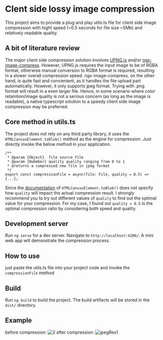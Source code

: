 # Clent side lossy image compression

This project aims to provide a plug and play utils.ts file for client side image compression with hight speed (~0.5 seconds for file size ~5Mb) and relatively readable quality.

## A bit of literature review
The major client side compression solution involves [UPNG.js](https://github.com/photopea/UPNG.js) and/or [ngx-image-compress](https://www.npmjs.com/package/ngx-image-compress). However, UPNG.js requires the input image to be of RGBA format, otherwise manual conversion to RGBA format is required, resulting in a slower overall compression speed. ngx-image-compress, on the other hand, is quite fast and convienient, as it handles the file upload part automatically. However, it only supports jpeg format. Trying with .png format will result in a even larger file. Hence, in some scenario where color retaintion/image quality is not a serious concern (as long as the image is readable), a native typescript solution to a speedy client side image compression may be preferred. 

## Core method in utils.ts
The project does not rely on any third party library, it uses the `HTMLCanvasElement.toBlob()` method as the engine for compression. Just directly invoke the below method in your application. 
```
/**
 * @param {Object}  file source file
 * @param {Nubmber} quality quality ranging from 0 to 1
 * @returns a compressed new file in jpeg format
 */
export const compressionFile = async(file: File, quality = 0.5) => {...};
```
Since the [documentation](https://developer.mozilla.org/en-US/docs/Web/API/HTMLCanvasElement/toBlob) of `HTMLCanvasElement.toBlob()` does not specify how `quality` will impact the actual compression result. I strongly recommend you to try out different values of `quality` to find out the optimal value for your compression. For my case, I found out `quality = 0.5` is the optimal compression ratio by considering both speed and quality. 

## Development server

Run `ng serve` for a dev server. Navigate to `http://localhost:4200/`. A mini web app will demonstrate the compression process.

## How to use
just paste the utils.ts file into your project code and invoke the `compressionFile` method

## Build

Run `ng build` to build the project. The build artifacts will be stored in the `dist/` directory.

## Example
before compression: ![2](https://github.com/user-attachments/assets/1d977bb1-7b76-4dcb-b04d-16f29186b39a)
after compression: ![jpegRes1](https://github.com/user-attachments/assets/c30dc9da-1858-4dd8-8758-8bc1ed4940de)


